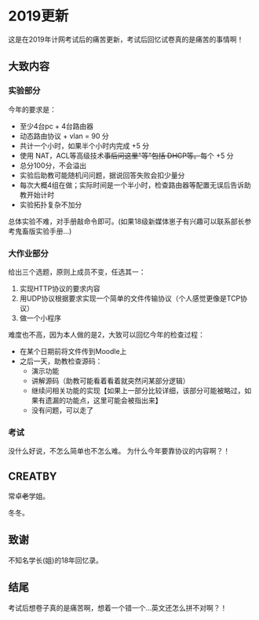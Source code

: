 # 2019更新

这是在2019年计网考试后的痛苦更新，考试后回忆试卷真的是痛苦的事情啊！

## 大致内容

### 实验部分

今年的要求是：

  - 至少4台pc + 4台路由器
  - 动态路由协议 + vlan = 90 分
  - 共计一个小时，如果半个小时内完成 +5 分
  - 使用 NAT，ACL等高级技术~~事后问这里"等"包括 DHCP等。~~每个 +5 分
  - 总分100分，不会溢出
  - 实验后助教可能随机问问题，据说回答失败会扣少量分
  - 每次大概4组在做；实际时间是一个半小时，检查路由器等配置无误后告诉助教开始计时
  - 实验拓扑复杂不加分
  
 总体实验不难，对手册敲命令即可。(如果18级新媒体崽子有兴趣可以联系部长参考鬼畜版实验手册...)
 
 ### 大作业部分
 
 给出三个选题，原则上成员不变，任选其一：

  1. 实现HTTP协议的要求内容
  2. 用UDP协议根据要求实现一个简单的文件传输协议（个人感觉更像是TCP协议）
  3. 做一个小程序
  
难度也不高，因为本人做的是2，大致可以回忆今年的检查过程：
  - 在某个日期前将文件传到Moodle上
  - 之后一天，助教检查源码：
    - 演示功能
    - 讲解源码（助教可能看着看着就突然问某部分逻辑）
    - 继续问相关功能的实现【如果上一部分比较详细，该部分可能被略过，如果有遗漏的功能点，这里可能会被指出来】
    - 没有问题，可以走了
    
### 考试

没什么好说，不怎么简单也不怎么难。
为什么今年要靠协议的内容啊？！

## CREATBY

常卓~~老~~学姐。

冬冬。

## 致谢

不知名学长(姐)的18年回忆录。

## 结尾

考试后想卷子真的是痛苦啊，想着一个错一个...英文还怎么拼不对啊？！
